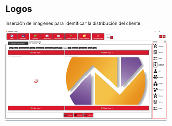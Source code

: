 # Logos

Inserción de imágenes para identificar la distribución del cliente

![](../../../.gitbook/assets/image%20%28364%29.png)

